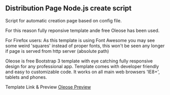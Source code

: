 ## Distribution Page Node.js create script

Script for automatic creation page based on config file.

For this reason fully reponsive template ande free Oleose has been used. 

For Firefox users:
As this template is using Font Awesome you may see some weird 'squares' instead of proper fonts,  this won't be seen any longer if page is served from http server (absolute path)


Oleose is free Bootstrap 3 template with eye catching fully responsive design for any professional app. Template comes with developer friendly and easy to customizable code. It works on all main web browsers 'IE8+', tablets and phones.

Template Link & Preview [Oleose Preview](http://www.scoopthemes.com/templates/Oleose-Theme/)

